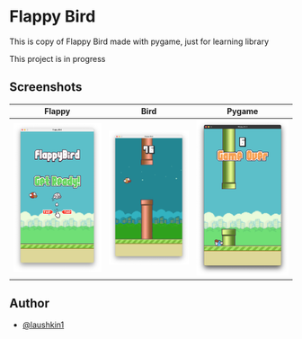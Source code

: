 # Flappy Bird
This is copy of Flappy Bird made with pygame, just for learning library

This project is in progress

## Screenshots
| Flappy | Bird | Pygame |
|------|------|------|
| ![menu](screenshots/menu.png) | ![night](screenshots/night.png) | ![gameover](screenshots/gameover.png) |

## Author
- [@laushkin1](https://github.com/laushkin1)
